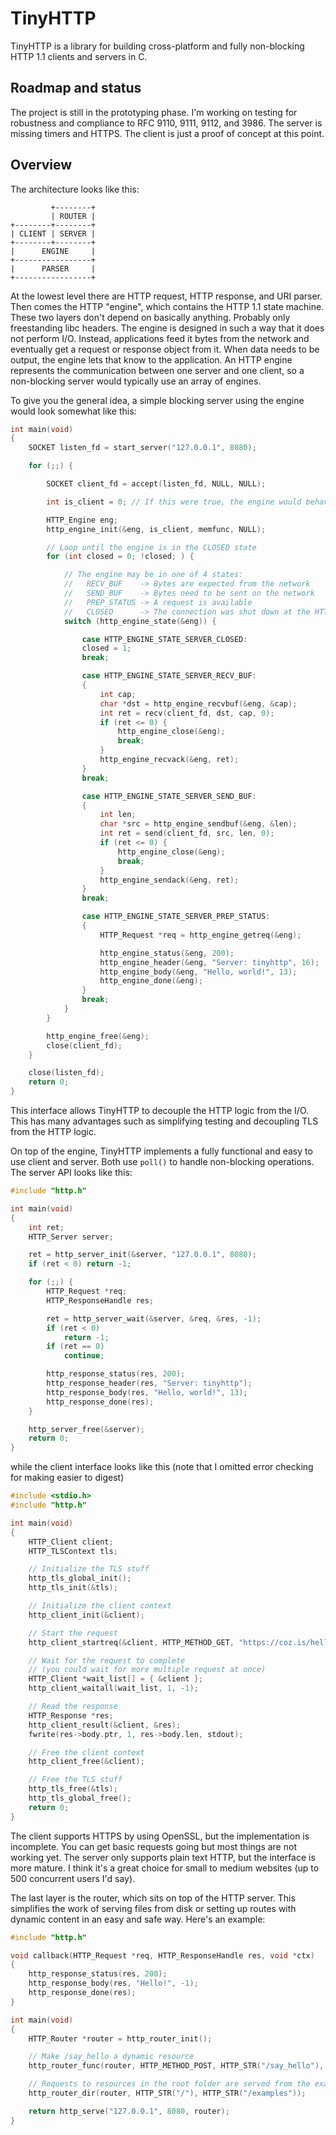 # TinyHTTP

TinyHTTP is a library for building cross-platform and fully non-blocking HTTP 1.1 clients and servers in C.

## Roadmap and status

The project is still in the prototyping phase. I'm working on testing for robustness and compliance to RFC 9110, 9111, 9112, and 3986. The server is missing timers and HTTPS. The client is just a proof of concept at this point.

## Overview

The architecture looks like this:

```
         +--------+
         | ROUTER |
+--------+--------+
| CLIENT | SERVER |
+--------+--------+
|      ENGINE     |
+-----------------+
|      PARSER     |
+-----------------+
```

At the lowest level there are HTTP request, HTTP response, and URI parser. Then comes the HTTP "engine", which contains the HTTP 1.1 state machine. These two layers don't depend on basically anything. Probably only freestanding libc headers. The engine is designed in such a way that it does not perform I/O. Instead, applications feed it bytes from the network and eventually get a request or response object from it. When data needs to be output, the engine lets that know to the application. An HTTP engine represents the communication between one server and one client, so a non-blocking server would typically use an array of engines.

To give you the general idea, a simple blocking server using the engine would look somewhat like this:
```c
int main(void)
{
	SOCKET listen_fd = start_server("127.0.0.1", 8080);

	for (;;) {

		SOCKET client_fd = accept(listen_fd, NULL, NULL);

		int is_client = 0; // If this were true, the engine would behave as the client instead

		HTTP_Engine eng;
		http_engine_init(&eng, is_client, memfunc, NULL);

		// Loop until the engine is in the CLOSED state
		for (int closed = 0; !closed; ) {

			// The engine may be in one of 4 states:
			//   RECV_BUF    -> Bytes are expected from the network
			//   SEND_BUF    -> Bytes need to be sent on the network
			//   PREP_STATUS -> A request is available
			//   CLOSED      -> The connection was shut down at the HTTP level
			switch (http_engine_state(&eng)) {

				case HTTP_ENGINE_STATE_SERVER_CLOSED:
				closed = 1;
				break;

				case HTTP_ENGINE_STATE_SERVER_RECV_BUF:
				{
					int cap;
					char *dst = http_engine_recvbuf(&eng, &cap);
					int ret = recv(client_fd, dst, cap, 0);
					if (ret <= 0) {
						http_engine_close(&eng);
						break;
					}
					http_engine_recvack(&eng, ret);
				}
				break;

				case HTTP_ENGINE_STATE_SERVER_SEND_BUF:
				{
					int len;
					char *src = http_engine_sendbuf(&eng, &len);
					int ret = send(client_fd, src, len, 0);
					if (ret <= 0) {
						http_engine_close(&eng);
						break;
					}
					http_engine_sendack(&eng, ret);
				}
				break;

				case HTTP_ENGINE_STATE_SERVER_PREP_STATUS:
				{
					HTTP_Request *req = http_engine_getreq(&eng);

					http_engine_status(&eng, 200);
					http_engine_header(&eng, "Server: tinyhttp", 16);
					http_engine_body(&eng, "Hello, world!", 13);
					http_engine_done(&eng);
				}
				break;
			}
		}

		http_engine_free(&eng);
		close(client_fd);
	}

	close(listen_fd);
	return 0;
}
```
This interface allows TinyHTTP to decouple the HTTP logic from the I/O. This has many advantages such as simplifying testing and decoupling TLS from the HTTP logic.

On top of the engine, TinyHTTP implements a fully functional and easy to use client and server. Both use `poll()` to handle non-blocking operations. The server API looks like this:

```c
#include "http.h"

int main(void)
{
	int ret;
	HTTP_Server server;

	ret = http_server_init(&server, "127.0.0.1", 8080);
	if (ret < 0) return -1;

	for (;;) {
		HTTP_Request *req;
		HTTP_ResponseHandle res;

		ret = http_server_wait(&server, &req, &res, -1);
		if (ret < 0)
			return -1;
		if (ret == 0)
			continue;

		http_response_status(res, 200);
		http_response_header(res, "Server: tinyhttp");
		http_response_body(res, "Hello, world!", 13);
		http_response_done(res);
	}

	http_server_free(&server);
	return 0;
}
```

while the client interface looks like this (note that I omitted error checking for making easier to digest)

```c
#include <stdio.h>
#include "http.h"

int main(void)
{
	HTTP_Client client;
	HTTP_TLSContext tls;

	// Initialize the TLS stuff
	http_tls_global_init();
	http_tls_init(&tls);

	// Initialize the client context
	http_client_init(&client);

	// Start the request
	http_client_startreq(&client, HTTP_METHOD_GET, "https://coz.is/hello.html", NULL, 0, NULL, 0, &tls);

	// Wait for the request to complete
	// (you could wait for more multiple request at once)
	HTTP_Client *wait_list[] = { &client };
	http_client_waitall(wait_list, 1, -1);

	// Read the response
	HTTP_Response *res;
	http_client_result(&client, &res);
	fwrite(res->body.ptr, 1, res->body.len, stdout);

	// Free the client context
	http_client_free(&client);

	// Free the TLS stuff
	http_tls_free(&tls);
	http_tls_global_free();
	return 0;
}
```

The client supports HTTPS by using OpenSSL, but the implementation is incomplete. You can get basic requests going but most things are not working yet. The server only supports plain text HTTP, but the interface is more mature. I think it's a great choice for small to medium websites (up to 500 concurrent users I'd say).

The last layer is the router, which sits on top of the HTTP server. This simplifies the work of serving files from disk or setting up routes with dynamic content in an easy and safe way. Here's an example:

```c
#include "http.h"

void callback(HTTP_Request *req, HTTP_ResponseHandle res, void *ctx)
{
	http_response_status(res, 200);
	http_response_body(res, "Hello!", -1);
	http_response_done(res);
}

int main(void)
{
	HTTP_Router *router = http_router_init();

	// Make /say_hello a dynamic resource
	http_router_func(router, HTTP_METHOD_POST, HTTP_STR("/say_hello"), callback, NULL);

	// Requests to resources in the root folder are served from the examples folder
	http_router_dir(router, HTTP_STR("/"), HTTP_STR("/examples"));

	return http_serve("127.0.0.1", 8080, router);
}
```